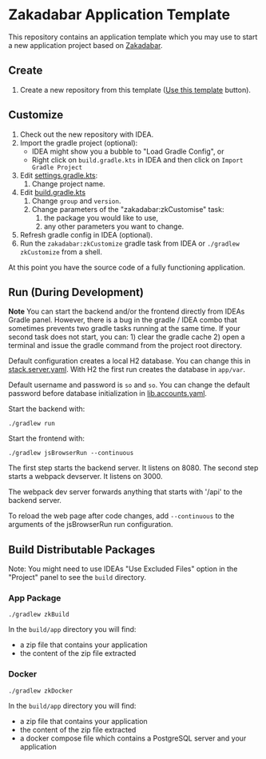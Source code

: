 # Zakadabar Application Template

This repository contains an application template which you may use to start a new application project based on [Zakadabar](https://github.com/spxbhuhb/zakadabar-stack).

## Create 

1. Create a new repository from this template ([Use this template](https://github.com/spxbhuhb/zakadabar-application-template/generate) button).

## Customize

1. Check out the new repository with IDEA.
1. Import the gradle project (optional):
   - IDEA might show you a bubble to "Load Gradle Config", or
   - Right click on `build.gradle.kts` in IDEA and then click on `Import Gradle Project`
1. Edit [settings.gradle.kts](settings.gradle.kts):
    1. Change project name.
1. Edit [build.gradle.kts](build.gradle.kts)
    1. Change `group` and `version`.
    1. Change parameters of the "zakadabar:zkCustomise" task:
        1. the package you would like to use,
        1. any other parameters you want to change.
1. Refresh gradle config in IDEA (optional).
1. Run the `zakadabar:zkCustomize` gradle task from IDEA or `./gradlew zkCustomize` from a shell.

At this point you have the source code of a fully functioning application.

## Run (During Development)

**Note** You can start the backend and/or the frontend directly from IDEAs Gradle panel. However, there is a bug in 
the gradle / IDEA combo that sometimes prevents two gradle tasks running at the same time. If your second 
task does not start, you can: 1) clear the gradle cache 2) open a terminal and issue the gradle command from the
project root directory.

Default configuration creates a local H2 database. You can change this in [stack.server.yaml](template/app/etc/stack.server.yaml).
With H2 the first run creates the database in `app/var`.

Default username and password is `so` and `so`. You can change the default password before database initialization in
[lib.accounts.yaml](template/app/etc/lib.accounts.yaml).

Start the backend with:

```shell
./gradlew run
```

Start the frontend with:

```shell
./gradlew jsBrowserRun --continuous
```

The first step starts the backend server. It listens on 8080. The second step starts a webpack devserver. It listens on 3000.

The webpack dev server forwards anything that starts with '/api' to the backend server.

To reload the web page after code changes, add `--continuous` to the arguments of the jsBrowserRun run configuration.


## Build Distributable Packages

Note: You might need to use IDEAs "Use Excluded Files" option in the "Project" panel to see the `build` directory.

### App Package

```shell
./gradlew zkBuild
```

In the `build/app` directory you will find:

- a zip file that contains your application
- the content of the zip file extracted

### Docker

```shell
./gradlew zkDocker
```

In the `build/app` directory you will find:

- a zip file that contains your application
- the content of the zip file extracted
- a docker compose file which contains a PostgreSQL server and your application